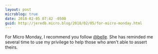 ```yaml
---
layout: post
microblog: true
date: 2018-02-05 07:42 -0500
guid: http://jeredb.micro.blog/2018/02/05/for-micro-monday.html
---
```

For Micro Monday, I recommend you follow [@belle](https://micro.blog/belle). She has reminded me several time to use my privilege to help those who aren't able to assert theirs.
